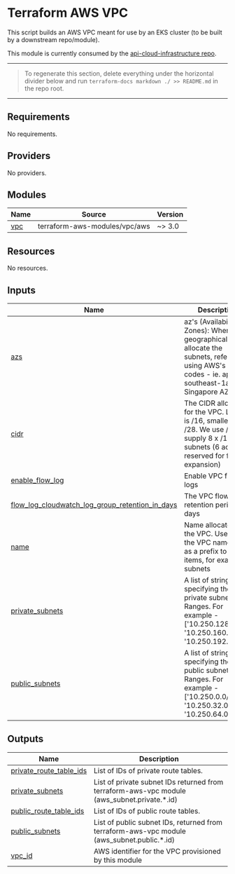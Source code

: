 # Terraform AWS VPC

This script builds an AWS VPC meant for use by an EKS cluster (to be built by
a downstream repo/module).

This module is currently consumed by the [api-cloud-infrastructure repo](https://github.com/honestbank/api-cloud-infrastructure).

---

>
> To regenerate this section, delete everything under the horizontal divider below and run
> `terraform-docs markdown ./ >> README.md` in the repo root.
>

---
## Requirements

No requirements.

## Providers

No providers.

## Modules

| Name | Source | Version |
|------|--------|---------|
| <a name="module_vpc"></a> [vpc](#module\_vpc) | terraform-aws-modules/vpc/aws | ~> 3.0 |

## Resources

No resources.

## Inputs

| Name | Description | Type | Default | Required |
|------|-------------|------|---------|:--------:|
| <a name="input_azs"></a> [azs](#input\_azs) | az's (Availability Zones): Where, geographically to allocate the subnets, referenced using AWS's AZ codes - ie. ap-southeast-1a = Singapore AZ 'A' | `list(string)` | n/a | yes |
| <a name="input_cidr"></a> [cidr](#input\_cidr) | The CIDR allocation for the VPC. Largest is /16, smallest is /28. We use /16 to supply 8 x /19 subnets (6 active, 2 reserved for future expansion) | `string` | n/a | yes |
| <a name="input_enable_flow_log"></a> [enable\_flow\_log](#input\_enable\_flow\_log) | Enable VPC flow logs | `bool` | n/a | yes |
| <a name="input_flow_log_cloudwatch_log_group_retention_in_days"></a> [flow\_log\_cloudwatch\_log\_group\_retention\_in\_days](#input\_flow\_log\_cloudwatch\_log\_group\_retention\_in\_days) | The VPC flow log retention period in days | `number` | n/a | yes |
| <a name="input_name"></a> [name](#input\_name) | Name allocated to the VPC. Used as the VPC name and as a prefix to other items, for example subnets | `string` | n/a | yes |
| <a name="input_private_subnets"></a> [private\_subnets](#input\_private\_subnets) | A list of strings specifying the private subnet cidr Ranges. For example - ['10.250.128.0/19', '10.250.160.0/19', '10.250.192.0/19'] | `list(string)` | n/a | yes |
| <a name="input_public_subnets"></a> [public\_subnets](#input\_public\_subnets) | A list of strings specifying the public subnet cidr Ranges. For example - ['10.250.0.0/19', '10.250.32.0/19', '10.250.64.0/19'] | `list(string)` | n/a | yes |

## Outputs

| Name | Description |
|------|-------------|
| <a name="output_private_route_table_ids"></a> [private\_route\_table\_ids](#output\_private\_route\_table\_ids) | List of IDs of private route tables. |
| <a name="output_private_subnets"></a> [private\_subnets](#output\_private\_subnets) | List of private subnet IDs returned from terraform-aws-vpc module (aws\_subnet.private.*.id) |
| <a name="output_public_route_table_ids"></a> [public\_route\_table\_ids](#output\_public\_route\_table\_ids) | List of IDs of public route tables. |
| <a name="output_public_subnets"></a> [public\_subnets](#output\_public\_subnets) | List of public subnet IDs, returned from terraform-aws-vpc module (aws\_subnet.public.*.id) |
| <a name="output_vpc_id"></a> [vpc\_id](#output\_vpc\_id) | AWS identifier for the VPC provisioned by this module |
